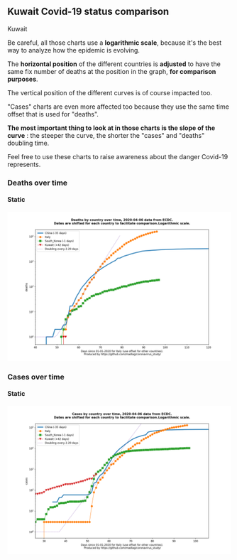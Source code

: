 ## Kuwait Covid-19 status comparison 

Kuwait



Be careful, all those charts use a **logarithmic scale**, because it's the best way to analyze how the epidemic is evolving.
 
The **horizontal position** of the different countries is **adjusted** to have the same fix number of deaths at the position in the graph, **for comparison purposes**.

The vertical position of the different curves is of course impacted too.

"Cases" charts are even more affected too because they use the same time offset that is used for "deaths".

**The most important thing to look at in those charts is the slope of the curve** : the steeper the curve, the shorter the "cases" and "deaths" doubling time.

Feel free to use these charts to raise awareness about the danger Covid-19 represents. 


 
### Deaths over time
 
#### Static
![Kuwait covid-19 deaths static chart](https://raw.githubusercontent.com/madlag/coronavirus_study/master/notebooks/graphs/2020-04-06/countries/Kuwait/2020-04-06_Kuwait_deaths.png "Kuwait covid-19 deaths static chart")   

 
### Cases over time
 
#### Static
![Kuwait covid-19 cases static chart](https://raw.githubusercontent.com/madlag/coronavirus_study/master/notebooks/graphs/2020-04-06/countries/Kuwait/2020-04-06_Kuwait_cases.png "Kuwait covid-19 cases static chart")   

